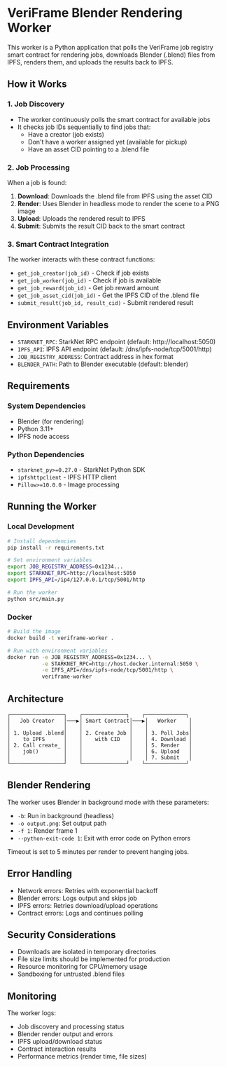 # VeriFrame Blender Rendering Worker

This worker is a Python application that polls the VeriFrame job registry smart contract for rendering jobs, downloads Blender (.blend) files from IPFS, renders them, and uploads the results back to IPFS.

## How it Works

### 1. Job Discovery
- The worker continuously polls the smart contract for available jobs
- It checks job IDs sequentially to find jobs that:
  - Have a creator (job exists)
  - Don't have a worker assigned yet (available for pickup)
  - Have an asset CID pointing to a .blend file

### 2. Job Processing
When a job is found:
1. **Download**: Downloads the .blend file from IPFS using the asset CID
2. **Render**: Uses Blender in headless mode to render the scene to a PNG image
3. **Upload**: Uploads the rendered result to IPFS
4. **Submit**: Submits the result CID back to the smart contract

### 3. Smart Contract Integration
The worker interacts with these contract functions:
- `get_job_creator(job_id)` - Check if job exists
- `get_job_worker(job_id)` - Check if job is available
- `get_job_reward(job_id)` - Get job reward amount
- `get_job_asset_cid(job_id)` - Get the IPFS CID of the .blend file
- `submit_result(job_id, result_cid)` - Submit rendered result

## Environment Variables

- `STARKNET_RPC`: StarkNet RPC endpoint (default: http://localhost:5050)
- `IPFS_API`: IPFS API endpoint (default: /dns/ipfs-node/tcp/5001/http)
- `JOB_REGISTRY_ADDRESS`: Contract address in hex format
- `BLENDER_PATH`: Path to Blender executable (default: blender)

## Requirements

### System Dependencies
- Blender (for rendering)
- Python 3.11+
- IPFS node access

### Python Dependencies
- `starknet_py>=0.27.0` - StarkNet Python SDK
- `ipfshttpclient` - IPFS HTTP client
- `Pillow>=10.0.0` - Image processing

## Running the Worker

### Local Development
```bash
# Install dependencies
pip install -r requirements.txt

# Set environment variables
export JOB_REGISTRY_ADDRESS=0x1234...
export STARKNET_RPC=http://localhost:5050
export IPFS_API=/ip4/127.0.0.1/tcp/5001/http

# Run the worker
python src/main.py
```

### Docker
```bash
# Build the image
docker build -t veriframe-worker .

# Run with environment variables
docker run -e JOB_REGISTRY_ADDRESS=0x1234... \
           -e STARKNET_RPC=http://host.docker.internal:5050 \
           -e IPFS_API=/dns/ipfs-node/tcp/5001/http \
           veriframe-worker
```

## Architecture

```
┌─────────────────┐    ┌──────────────┐    ┌─────────────┐
│   Job Creator   │───▶│ Smart Contract│───▶│   Worker    │
│                 │    │               │    │             │
│ 1. Upload .blend│    │ 2. Create Job │    │ 3. Poll Jobs│
│    to IPFS      │    │    with CID   │    │ 4. Download │
│ 2. Call create_ │    │               │    │ 5. Render   │
│    job()        │    │               │    │ 6. Upload   │
│                 │    │               │    │ 7. Submit   │
└─────────────────┘    └──────────────┘    └─────────────┘
```

## Blender Rendering

The worker uses Blender in background mode with these parameters:
- `-b`: Run in background (headless)
- `-o output.png`: Set output path
- `-f 1`: Render frame 1
- `--python-exit-code 1`: Exit with error code on Python errors

Timeout is set to 5 minutes per render to prevent hanging jobs.

## Error Handling

- Network errors: Retries with exponential backoff
- Blender errors: Logs output and skips job
- IPFS errors: Retries download/upload operations
- Contract errors: Logs and continues polling

## Security Considerations

- Downloads are isolated in temporary directories
- File size limits should be implemented for production
- Resource monitoring for CPU/memory usage
- Sandboxing for untrusted .blend files

## Monitoring

The worker logs:
- Job discovery and processing status
- Blender render output and errors
- IPFS upload/download status
- Contract interaction results
- Performance metrics (render time, file sizes)
